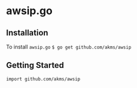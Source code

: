# awsip.go

## Installation
To install `awsip.go`
`$ go get github.com/akms/awsip`
## Getting Started
    import github.com/akms/awsip
    